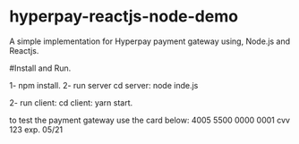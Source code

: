 # hyperpay-reactjs-node-demo

A simple implementation for Hyperpay payment gateway using, Node.js and Reactjs.

#Install and Run.

1- npm install.
2- run server 
cd server:
node inde.js

2- run client:
cd client:
yarn start.

to test the payment gateway use the card below:
4005 5500 0000 0001
cvv 123
exp. 05/21

